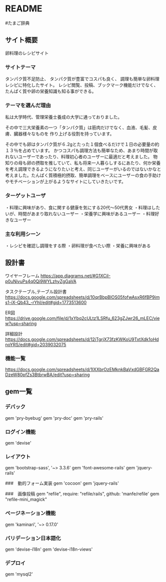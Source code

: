 # README

#たまご辞典

## サイト概要
卵料理のレシピサイト

### サイトテーマ
タンパク質不足防止、
タンパク質が豊富でコスパも良く、
調理も簡単な卵料理レシピに特化したサイト。
レシピ閲覧、投稿、ブックマーク機能だけでなく、たんぱく質や卵の栄養知識も知る事ができる。


### テーマを選んだ理由
私は大学時代、管理栄養士養成の大学に通っておりました。

その中で三大栄養素の一つ「タンパク質」は筋肉だけでなく、血液、毛髪、皮膚、臓器様々なものを
作り上げる役割を持っています。

その中でも卵はタンパク質が６.2gとたった１個食べるだけで１日の必要量の約１３％を占めています。
かつコスパも調理方法も簡単なため、あまり時間が取れないユーザーであったり、料理初心者のユーザーに最適だと考えました。
物知りの母も卵の摂取を推していて、私も将来一人暮らしするにあたり、何か栄養を考え調理できるようになりたいと考え、同じユーザーがいるのではないかなと考えました。たんぱく質積極的摂取、簡単調理をベースにユーザーの食の手助けやモチベーションが上がるようなサイトにしていきたいです。

### ターゲットユーザ
・料理に興味があり、食に関する健康を気にする20代〜50代男女
・料理はしたいが、時間があまり取れないユーザー
・栄養学に興味があるユーザー
・料理好きなユーザー

### 主な利用シーン
・レシピを確認し調理をする際
・卵料理が食べたい際
・栄養に興味がある

## 設計書
ワイヤーフレーム
https://app.diagrams.net/#G1XCiI-p0uNivuPs4q0Qi9WYLzhyZgGaVA

タスクテーブル,テーブル設計書
https://docs.google.com/spreadsheets/d/10qrBbpBlOS05fofwAsxR6fBP9ims1-iX-Qb43_-rYhI/edit#gid=1773513600

ER図
https://drive.google.com/file/d/1xYbq2cULtz1LSRfu_623gZJwr26_mLEC/view?usp=sharing

詳細設計
https://docs.google.com/spreadsheets/d/12jTgrjX73fzKWKoU9TxtXdk1oHdnoYRS/edit#gid=2039032075

### 機能一覧
https://docs.google.com/spreadsheets/d/1IXXbrOzEMknkBaVxdGBFGR2QaDzeW80pfZs3BtbrwBA/edit?usp=sharing

## gem一覧

### デバック
gem 'pry-byebug'
gem 'pry-doc'
gem 'pry-rails'

### ログイン機能
gem 'devise' 

### レイアウト
gem 'bootstrap-sass', '~> 3.3.6'
gem 'font-awesome-rails'
gem 'jquery-rails' 

###　動的フォーム実装
gem 'cocoon'
gem 'jquery-rails' 

###　画像投稿
gem "refile", require: "refile/rails", github: 'manfe/refile' 
gem "refile-mini_magick" 

### ページネーション機能
gem 'kaminari', '~> 0.17.0' 

### バリデーション日本語化
gem 'devise-i18n'
gem 'devise-i18n-views'

### デプロイ
gem 'mysql2'